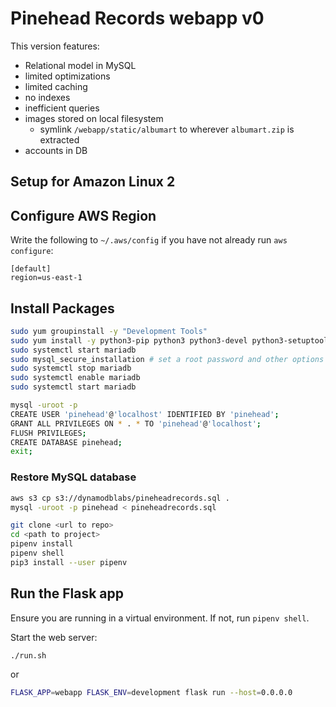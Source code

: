 # Pinehead Records webapp v0

This version features:

- Relational model in MySQL
- limited optimizations
- limited caching
- no indexes
- inefficient queries
- images stored on local filesystem
  - symlink `/webapp/static/albumart` to wherever `albumart.zip` is extracted
- accounts in DB
  
## Setup for Amazon Linux 2

## Configure AWS Region

Write the following to `~/.aws/config` if you have not already run `aws configure`:

```text
[default]
region=us-east-1
```
## Install Packages

```sh
sudo yum groupinstall -y "Development Tools"
sudo yum install -y python3-pip python3 python3-devel python3-setuptools git mariadb mariadb-devel mariadb-server
sudo systemctl start mariadb
sudo mysql_secure_installation # set a root password and other options
sudo systemctl stop mariadb
sudo systemctl enable mariadb
sudo systemctl start mariadb

mysql -uroot -p
CREATE USER 'pinehead'@'localhost' IDENTIFIED BY 'pinehead';
GRANT ALL PRIVILEGES ON * . * TO 'pinehead'@'localhost';
FLUSH PRIVILEGES;
CREATE DATABASE pinehead;
exit;
```

### Restore MySQL database

```sh
aws s3 cp s3://dynamodblabs/pineheadrecords.sql .
mysql -uroot -p pinehead < pineheadrecords.sql
```

```sh
git clone <url to repo>
cd <path to project>
pipenv install
pipenv shell
pip3 install --user pipenv
```

## Run the Flask app

Ensure you are running in a virtual environment. If not, run `pipenv shell`.

Start the web server:

`./run.sh`

or

```sh
FLASK_APP=webapp FLASK_ENV=development flask run --host=0.0.0.0
```
